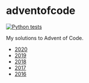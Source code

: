 # adventofcode
[![Python tests](/actions/workflows/test_python.yml/badge.svg)](/actions/workflows/test_python.yml)

My solutions to Advent of Code.

* [2020](/tree/master/2020)
* [2019](/tree/master/2019)
* [2018](/tree/master/2018)
* [2017](/tree/master/2017)
* [2016](/tree/master/2016)
